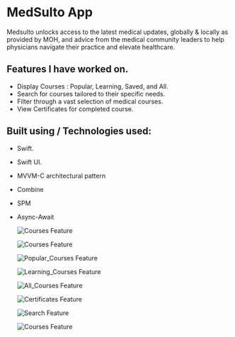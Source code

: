 # MedSulto App

Medsulto unlocks access to the latest medical updates, globally & locally as provided by MOH, and advice from the medical community leaders to help physicians navigate their practice and elevate healthcare.


## Features I have worked on.

- Display Courses : Popular, Learning, Saved, and All.
- Search for courses tailored to their specific needs.
- Filter through a vast selection of medical courses.
- View Certificates for completed course.

## Built using / Technologies used:
* Swift.
* Swift UI.
* MVVM-C architectural pattern
* Combine
* SPM
* Async-Await



  ![Courses Feature](images/screen1.png)
  
  ![Courses Feature](images/screen2.png)
  
  ![Popular_Courses Feature](images/popularCoursesScreen.png)
  
  ![Learning_Courses Feature](images/continueLearningScreen.png)
  
  ![All_Courses Feature](images/allCoursesScreen.png)
  
  ![Certificates Feature](images/certificatesScreen.png)
  
  ![Search Feature](images/filter.png)
  
  ![Courses Feature](images/filter2.png)

